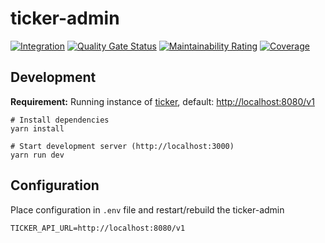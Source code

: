 # ticker-admin

[![Integration](https://github.com/systemli/ticker-admin/actions/workflows/integration.yml/badge.svg)](https://github.com/systemli/ticker-admin/actions/workflows/integration.yml) [![Quality Gate Status](https://sonarcloud.io/api/project_badges/measure?project=systemli_ticker-admin&metric=alert_status)](https://sonarcloud.io/summary/new_code?id=systemli_ticker-admin) [![Maintainability Rating](https://sonarcloud.io/api/project_badges/measure?project=systemli_ticker-admin&metric=sqale_rating)](https://sonarcloud.io/summary/new_code?id=systemli_ticker-admin) [![Coverage](https://sonarcloud.io/api/project_badges/measure?project=systemli_ticker-admin&metric=coverage)](https://sonarcloud.io/summary/new_code?id=systemli_ticker-admin)

## Development

**Requirement:** Running instance of [ticker](https://github.com/systemli/ticker), default: <http://localhost:8080/v1>

```shell
# Install dependencies
yarn install

# Start development server (http://localhost:3000)
yarn run dev
```

## Configuration

Place configuration in `.env` file and restart/rebuild the ticker-admin

```shell
TICKER_API_URL=http://localhost:8080/v1
```
